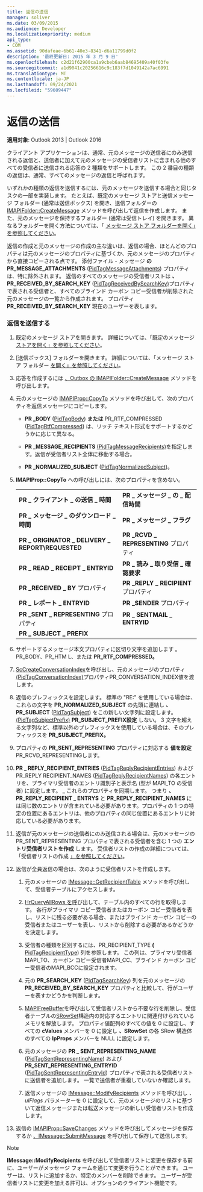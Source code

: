 ```yaml
---
title: 返信の送信
manager: soliver
ms.date: 03/09/2015
ms.audience: Developer
ms.localizationpriority: medium
api_type:
- COM
ms.assetid: 90dafeae-6b61-40e3-8341-d6a11799d0f2
description: '最終更新日: 2015 年 3 月 9 日'
ms.openlocfilehash: c2d21f62900ca1a9cbeb6aab84695409a40f03fe
ms.sourcegitcommit: a1d9041c20256616c9c183f7d1049142a7ac6991
ms.translationtype: MT
ms.contentlocale: ja-JP
ms.lasthandoff: 09/24/2021
ms.locfileid: "59609447"
---
```

# <a name="sending-a-reply"></a>返信の送信

**適用対象**: Outlook 2013 | Outlook 2016 
  
クライアント アプリケーションは、通常、元のメッセージの送信者にのみ送信される返信と、送信者に加えて元のメッセージの受信者リストに含まれる他のすべての受信者に送信される応答の 2 種類をサポートします。 この 2 番目の種類の返信は、通常、すべてのメッセージの返信と呼ばれます。
  
いずれかの種類の返信を送信するには、元のメッセージを送信する場合と同じタスクの一部を実装します。 たとえば、既定のメッセージ ストアと送信メッセージ フォルダー (通常は送信ボックス) を開き、送信フォルダーの [IMAPIFolder::CreateMessage](imapifolder-createmessage.md) メソッドを呼び出して返信を作成します。 また、元のメッセージを保持するフォルダー (通常は受信トレイ) を開きます。 異なるフォルダーを開く方法については、「 [メッセージ ストア フォルダーを開く」を参照してください](opening-a-message-store-folder.md)。
  
返信の作成と元のメッセージの作成の主な違いは、返信の場合、ほとんどのプロパティは元のメッセージのプロパティに基づくか、元のメッセージのプロパティから直接コピーされる点です。 添付ファイル - メッセージ **のPR_MESSAGE_ATTACHMENTS** ([PidTagMessageAttachments](pidtagmessageattachments-canonical-property.md)) プロパティは、特に除外されます。 返信のすべてのメッセージの受信者リストは **、PR_RECEIVED_BY_SEARCH_KEY** ([PidTagReceivedBySearchKey)](pidtagreceivedbysearchkey-canonical-property.md)プロパティで表される受信者と、すべてのブラインド カーボン コピー受信者が削除された元のメッセージの一覧から作成されます。 プロパティ **PR_RECEIVED_BY_SEARCH_KEY** 現在のユーザーを表します。 
  
### <a name="to-send-a-reply"></a>返信を送信する
  
1. 既定のメッセージ ストアを開きます。 詳細については、「既定のメッセージ [ストアを開く」を参照してください](opening-the-default-message-store.md)。
    
2. [送信ボックス] フォルダーを開きます。 詳細については、「メッセージ ストア フォルダー [を開く」を参照してください](opening-a-message-store-folder.md)。
    
3. 応答を作成するには [、Outbox の IMAPIFolder::CreateMessage](imapifolder-createmessage.md) メソッドを呼び出します。 
    
4. 元のメッセージの [IMAPIProp::CopyTo](imapiprop-copyto.md) メソッドを呼び出して、次のプロパティを返信メッセージにコピーします。 
    
   - **PR \_BODY** ([PidTagBody](pidtagbody-canonical-property.md)) **または** PR_RTF_COMPRESSED ([PidTagRtfCompressed](pidtagrtfcompressed-canonical-property.md)) は、リッチ テキスト形式をサポートするかどうかに応じて異なる。
    
   - **PR \_MESSAGE_RECIPIENTS** [(PidTagMessageRecipients)](pidtagmessagerecipients-canonical-property.md)を指定します。返信が受信者リスト全体に移動する場合。
    
   - **PR \_NORMALIZED_SUBJECT** ([PidTagNormalizedSubject](pidtagnormalizedsubject-canonical-property.md))。
    
5. **IMAPIProp::CopyTo** への呼び出しには、次のプロパティを含めない。
    
    |||
    |:-----|:-----|
    |**PR \_ クライアント \_ の送信 \_ 時間** <br/> |**PR \_ メッセージ \_ の \_ 配信時間** <br/> |
    |**PR \_ メッセージ \_ のダウンロード \_ 時間** <br/> |**PR \_ メッセージ \_ フラグ** <br/> |
    |**PR \_ ORIGINATOR \_ DELIVERY \_ REPORT\REQUESTED** <br/> |**PR \_RCVD \_ REPRESENTING** プロパティ  <br/> |
    |**PR \_ READ \_ RECEIPT \_ ENTRYID** <br/> |**PR \_ 読み \_ 取り受信 \_ 確認要求** <br/> |
    |**PR \_RECEIVED \_ BY** プロパティ  <br/> |**PR \_REPLY \_ RECIPIENT** プロパティ  <br/> |
    |**PR \_ レポート \_ ENTRYID** <br/> |**PR \_SENDER** プロパティ  <br/> |
    |**PR \_SENT \_ REPRESENTING** プロパティ  <br/> |**PR \_ SENTMAIL \_ ENTRYID** <br/> |
    |**PR \_ SUBJECT \_ PREFIX** <br/> | <br/> |
   
6. サポートするメッセージ本文プロパティに区切り文字を追加します 。PR_BODY、PR_HTM L、または **PR_RTF_COMPRESSED。** 
    
7. [ScCreateConversationIndex](sccreateconversationindex.md)を呼び出し、元のメッセージのプロパティ[(PidTagConversationIndex)](pidtagconversationindex-canonical-property.md)プロパティPR_CONVERSATION_INDEX値を渡します。
    
8. 返信のプレフィックスを設定します。 標準の "RE:" を使用している場合は、これらの文字を **PR_NORMALIZED_SUBJECT** の先頭に連結し **、PR_SUBJECT** ([PidTagSubject](pidtagsubject-canonical-property.md)) をこの新しい文字列に設定します。 [(PidTagSubjectPrefix)](pidtagsubjectprefix-canonical-property.md) **PR_SUBJECT_PREFIX設定** しない。 3 文字を超える文字列など、標準以外のプレフィックスを使用している場合は、そのプレフィックスを **PR_SUBJECT_PREFIX。** 
    
9. プロパティの **PR_SENT_REPRESENTING** プロパティに対応する **値を設定** PR_RCVD_REPRESENTINGします。 
    
10. **PR \_ REPLY_RECIPIENT_ENTRIES** ([PidTagReplyRecipientEntries](pidtagreplyrecipiententries-canonical-property.md)) および PR_REPLY RECIPIENT_NAMES ([PidTagReplyRecipientNames](pidtagreplyrecipientnames-canonical-property.md)) の各エントリを、プライマリ受信者のエントリ識別子と表示名 (型が MAPI_TO の受信者) に設定します。 **\_** これらのプロパティを同期します。 つまり **、PR_REPLY_RECIPIENT \_ ENTRYS** と **PR_REPLY_RECIPIENT_NAMES** には同じ数のエントリが含まれている必要があります。プロパティの 1 つの特定の位置にあるエントリは、他のプロパティの同じ位置にあるエントリに対応している必要があります。 
    
11. 返信が元のメッセージの送信者にのみ送信される場合は、元のメッセージの PR_SENT_REPRESENTING プロパティで表される受信者を含む 1 つの **エントリ受信者リストを作成** します。 受信者リストの作成の詳細については、「受信者リストの作成 [」を参照してください](creating-a-recipient-list.md)。
    
12. 返信が全員返信の場合は、次のように受信者リストを作成します。
    
    1. 元のメッセージの [IMessage::GetRecipientTable](imessage-getrecipienttable.md) メソッドを呼び出して、受信者テーブルにアクセスします。 
        
    2. [HrQueryAllRows を呼](hrqueryallrows.md)び出して、テーブル内のすべての行を取得します。 各行がプライマリ コピー受信者またはカーボン コピー受信者を表し、リストに残る必要がある場合、またはブラインド カーボン コピーの受信者またはユーザーを表し、リストから削除する必要があるかどうかを決定します。 
        
    3. 受信者の種類を区別するには、PR_RECIPIENT_TYPE **(** [PidTagRecipientType](pidtagrecipienttype-canonical-property.md)) 列を参照します。 この列は、プライマリ受信者MAPI_TO、カーボン コピー受信者MAPI_CC、ブラインド カーボン コピー受信者のMAPI_BCCに設定されます。 
        
    4. 元の **PR_SEARCH_KEY** ([PidTagSearchKey](pidtagsearchkey-canonical-property.md)) 列を元のメッセージの **PR_RECEIVED_BY_SEARCH_KEY** プロパティと比較して、行がユーザーを表すかどうかを判断します。 
        
    5. [MAPIFreeBuffer](mapifreebuffer.md)を呼び出して受信者リストから不要な行を削除し、受信者テーブルの[SRowSet](srowset.md)構造内の対応するエントリに関連付けられているメモリを解放します。 プロパティ値配列のすべての値を 0 に設定し、すべての **cValues** メンバーを 0 に設定し **、SRowSet** の各 SRow 構造体のすべての **lpProps** メンバーを NULL に設定します。 [](srow.md) 
        
    6. 元のメッセージの **PR \_ SENT_REPRESENTING_NAME** ([PidTagSentRepresentingName](pidtagsentrepresentingname-canonical-property.md)) および **PR_SENT_REPRESENTING_ENTRYID** ([PidTagSentRepresentingEntryId](pidtagsentrepresentingentryid-canonical-property.md)) プロパティで表される受信者リストに送信者を追加します。 一覧で送信者が重複していないか確認します。
        
    7. 返信メッセージの [IMessage::ModifyRecipients](imessage-modifyrecipients.md) メソッドを呼び出し  _、ulFlags_ パラメーターを 0 に設定して、元のメッセージのリストに基づいて返信メッセージまたは転送メッセージの新しい受信者リストを作成します。 
    
13. 返信の [IMAPIProp::SaveChanges](imapiprop-savechanges.md) メソッドを呼び出してメッセージを保存するか [、IMessage::SubmitMessage](imessage-submitmessage.md) を呼び出して保存して送信します。 
    
> [!NOTE]
> **IMessage::ModifyRecipients** を呼び出して受信者リストに変更を保存する前に、ユーザーがメッセージ フォームを通じて変更を行うことができます。 ユーザーは、リストに追加するか、特定のメンバーを削除できます。 ユーザーが受信者リストに変更を加える許可は、オプションのクライアント機能です。 
  

